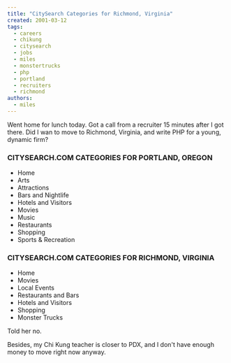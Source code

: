 ```yaml
---
title: "CitySearch Categories for Richmond, Virginia"
created: 2001-03-12
tags: 
  - careers
  - chikung
  - citysearch
  - jobs
  - miles
  - monstertrucks
  - php
  - portland
  - recruiters
  - richmond
authors: 
  - miles
---
```


Went home for lunch today. Got a call from a recruiter 15 minutes after I got there. Did I wan to move to Richmond, Virginia, and write PHP for a young, dynamic firm?

### CITYSEARCH.COM CATEGORIES FOR PORTLAND, OREGON

- Home
- Arts
- Attractions
- Bars and Nightlife
- Hotels and Visitors
- Movies
- Music
- Restaurants
- Shopping
- Sports & Recreation

### CITYSEARCH.COM CATEGORIES FOR RICHMOND, VIRGINIA

- Home
- Movies
- Local Events
- Restaurants and Bars
- Hotels and Visitors
- Shopping
- Monster Trucks

Told her no.

Besides, my Chi Kung teacher is closer to PDX, and I don't have enough money to move right now anyway.
